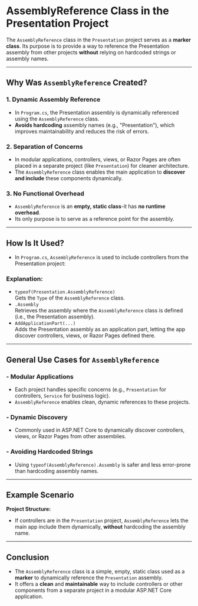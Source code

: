 # AssemblyReference Class in the Presentation Project

The `AssemblyReference` class in the `Presentation` project serves as a **marker class**. Its purpose is to provide a way to reference the Presentation assembly from other projects **without** relying on hardcoded strings or assembly names.

---

## Why Was `AssemblyReference` Created?

### 1. **Dynamic Assembly Reference**

- In `Program.cs`, the Presentation assembly is dynamically referenced using the `AssemblyReference` class.
- **Avoids hardcoding** assembly names (e.g., "Presentation"), which improves maintainability and reduces the risk of errors.

### 2. **Separation of Concerns**

- In modular applications, controllers, views, or Razor Pages are often placed in a separate project (like `Presentation`) for cleaner architecture.
- The `AssemblyReference` class enables the main application to **discover and include** these components dynamically.

### 3. **No Functional Overhead**

- `AssemblyReference` is an **empty, static class**-it has **no runtime overhead**.
- Its only purpose is to serve as a reference point for the assembly.

---

## How Is It Used?

- In `Program.cs`, `AssemblyReference` is used to include controllers from the Presentation project:

### **Explanation:**

- `typeof(Presentation.AssemblyReference)`  
  Gets the `Type` of the `AssemblyReference` class.
- `.Assembly`  
  Retrieves the assembly where the `AssemblyReference` class is defined (i.e., the Presentation assembly).
- `AddApplicationPart(...)`  
  Adds the Presentation assembly as an application part, letting the app discover controllers, views, or Razor Pages defined there.

---

## General Use Cases for `AssemblyReference`

### - **Modular Applications**

- Each project handles specific concerns (e.g., `Presentation` for controllers, `Service` for business logic).
- `AssemblyReference` enables clean, dynamic references to these projects.

### - **Dynamic Discovery**

- Commonly used in ASP.NET Core to dynamically discover controllers, views, or Razor Pages from other assemblies.

### - **Avoiding Hardcoded Strings**

- Using `typeof(AssemblyReference).Assembly` is safer and less error-prone than hardcoding assembly names.

---

## Example Scenario

**Project Structure:**

- If controllers are in the `Presentation` project, `AssemblyReference` lets the main app include them dynamically, **without** hardcoding the assembly name.

---

## Conclusion

- The `AssemblyReference` class is a simple, empty, static class used as a **marker** to dynamically reference the `Presentation` assembly.
- It offers a **clean** and **maintainable** way to include controllers or other components from a separate project in a modular ASP.NET Core application.
